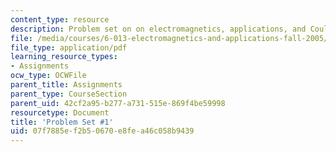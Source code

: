 ```yaml
---
content_type: resource
description: Problem set on on electromagnetics, applications, and Coulomb force law.
file: /media/courses/6-013-electromagnetics-and-applications-fall-2005/07f7885ef2b50670e8fea46c058b9439_ps1.pdf
file_type: application/pdf
learning_resource_types:
- Assignments
ocw_type: OCWFile
parent_title: Assignments
parent_type: CourseSection
parent_uid: 42cf2a95-b277-a731-515e-869f4be59998
resourcetype: Document
title: 'Problem Set #1'
uid: 07f7885e-f2b5-0670-e8fe-a46c058b9439
---
```


